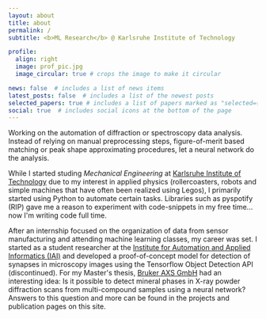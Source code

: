 ```yaml
---
layout: about
title: about
permalink: /
subtitle: <b>ML Research</b> @ Karlsruhe Institute of Technology

profile:
  align: right
  image: prof_pic.jpg
  image_circular: true # crops the image to make it circular

news: false  # includes a list of news items
latest_posts: false  # includes a list of the newest posts
selected_papers: true # includes a list of papers marked as "selected={true}"
social: true  # includes social icons at the bottom of the page
---
```


Working on the automation of diffraction or spectroscopy data analysis. Instead of relying on manual preprocessing steps, figure-of-merit based matching or peak shape approximating procedures, let a neural network do the analysis.

While I started studing *Mechanical Engineering* at [Karlsruhe Institute of Technology](https://kit.edu) due to my interest in applied physics (rollercoasters, robots and simple machines that have often been realized using Legos), I primarily started using Python to automate certain tasks. Libraries such as pyspotify (RIP) gave me a reason to experiment with code-snippets in my free time... now I'm writing code full time.

After an internship focused on the organization of data from sensor manufacturing and attending machine learning classes, my career was set. I started as a student researcher at the [Institute for Automation and Applied Informatics (IAI)](https://iai.kit.edu) and developed a proof-of-concept model for detection of synapses in microscopy images using the Tensorflow Object Detection API (discontinued). For my Master's thesis, [Bruker AXS GmbH](https://www.bruker.com/en/landingpages/baxs/x-ray-structural-and-elemental-analysis.html) had an interesting idea: Is it possible to detect mineral phases in X-ray powder diffraction scans from multi-compound samples using a neural network? Answers to this question and more can be found in the projects and publication pages on this site.

